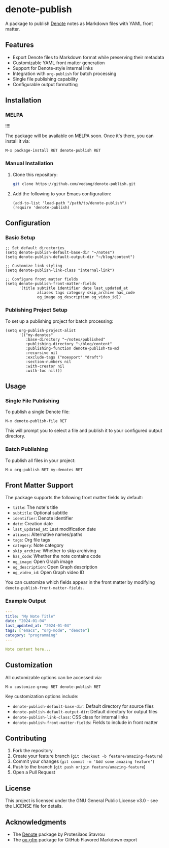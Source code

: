 # denote-publish

A package to publish [Denote](https://protesilaos.com/emacs/denote) notes as Markdown files with YAML front matter.

## Features

- Export Denote files to Markdown format while preserving their metadata
- Customizable YAML front matter generation
- Support for Denote-style internal links
- Integration with `org-publish` for batch processing
- Single file publishing capability
- Configurable output formatting

## Installation

### MELPA

!!<TBD>!!

The package will be available on MELPA soon. Once it's there, you can install it via:

```elisp
M-x package-install RET denote-publish RET
```

### Manual Installation

1. Clone this repository:
   ```bash
   git clone https://github.com/vedang/denote-publish.git
   ```

2. Add the following to your Emacs configuration:
   ```elisp
   (add-to-list 'load-path "/path/to/denote-publish")
   (require 'denote-publish)
   ```

## Configuration

### Basic Setup

```elisp
;; Set default directories
(setq denote-publish-default-base-dir "~/notes")
(setq denote-publish-default-output-dir "~/blog/content")

;; Customize link styling
(setq denote-publish-link-class "internal-link")

;; Configure front matter fields
(setq denote-publish-front-matter-fields
      '(title subtitle identifier date last_updated_at
              aliases tags category skip_archive has_code
              og_image og_description og_video_id))
```

### Publishing Project Setup

To set up a publishing project for batch processing:

```elisp
(setq org-publish-project-alist
      '(("my-denotes"
         :base-directory "~/notes/published"
         :publishing-directory "~/blog/content"
         :publishing-function denote-publish-to-md
         :recursive nil
         :exclude-tags ("noexport" "draft")
         :section-numbers nil
         :with-creator nil
         :with-toc nil)))
```

## Usage

### Single File Publishing

To publish a single Denote file:

```elisp
M-x denote-publish-file RET
```

This will prompt you to select a file and publish it to your configured output directory.

### Batch Publishing

To publish all files in your project:

```elisp
M-x org-publish RET my-denotes RET
```

## Front Matter Support

The package supports the following front matter fields by default:

- `title`: The note's title
- `subtitle`: Optional subtitle
- `identifier`: Denote identifier
- `date`: Creation date
- `last_updated_at`: Last modification date
- `aliases`: Alternative names/paths
- `tags`: Org file tags
- `category`: Note category
- `skip_archive`: Whether to skip archiving
- `has_code`: Whether the note contains code
- `og_image`: Open Graph image
- `og_description`: Open Graph description
- `og_video_id`: Open Graph video ID

You can customize which fields appear in the front matter by modifying `denote-publish-front-matter-fields`.

### Example Output

```yaml
---
title: "My Note Title"
date: "2024-01-04"
last_updated_at: "2024-01-04"
tags: ["emacs", "org-mode", "denote"]
category: "programming"
---

Note content here...
```

## Customization

All customizable options can be accessed via:

```elisp
M-x customize-group RET denote-publish RET
```

Key customization options include:

- `denote-publish-default-base-dir`: Default directory for source files
- `denote-publish-default-output-dir`: Default directory for output files
- `denote-publish-link-class`: CSS class for internal links
- `denote-publish-front-matter-fields`: Fields to include in front matter

## Contributing

1. Fork the repository
2. Create your feature branch (`git checkout -b feature/amazing-feature`)
3. Commit your changes (`git commit -m 'Add some amazing feature'`)
4. Push to the branch (`git push origin feature/amazing-feature`)
5. Open a Pull Request

## License

This project is licensed under the GNU General Public License v3.0 - see the LICENSE file for details.

## Acknowledgments

- The [Denote](https://protesilaos.com/emacs/denote) package by Protesilaos Stavrou
- The [ox-gfm](https://github.com/larstvei/ox-gfm) package for GitHub Flavored Markdown export
